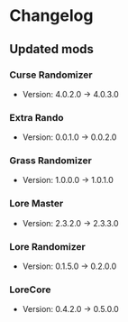 # Changelog


## Updated mods

### Curse Randomizer

- Version: 4.0.2.0 -> 4.0.3.0

### Extra Rando

- Version: 0.0.1.0 -> 0.0.2.0

### Grass Randomizer

- Version: 1.0.0.0 -> 1.0.1.0

### Lore Master

- Version: 2.3.2.0 -> 2.3.3.0

### Lore Randomizer

- Version: 0.1.5.0 -> 0.2.0.0

### LoreCore

- Version: 0.4.2.0 -> 0.5.0.0

